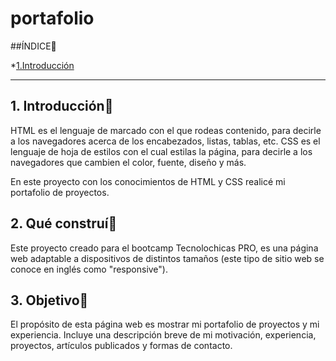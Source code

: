 # portafolio

##ÍNDICE🧠

*[1.Introducción](https://github.com/AshleyTruLet/portafolio/blob/main/README.md#1-introducci%C3%B3n)


****
## 1. Introducción🧠
HTML es el lenguaje de marcado con el que rodeas contenido, para decirle a los navegadores acerca de los encabezados, listas, tablas, etc. CSS es el lenguaje de hoja de estilos con el cual estilas la página, para decirle a los navegadores que cambien el color, fuente, diseño y más.

En este proyecto con los conocimientos de HTML y CSS realicé mi portafolio de proyectos.

## 2. Qué construí🧠
Este proyecto creado para el bootcamp Tecnolochicas PRO, es una página web adaptable a dispositivos de distintos tamaños (este tipo de sitio web se conoce en inglés como "responsive").

## 3. Objetivo🧠
El propósito de esta página web es mostrar mi portafolio de proyectos y mi experiencia. Incluye una descripción breve de mi motivación, experiencia, proyectos, artículos publicados y formas de contacto.
